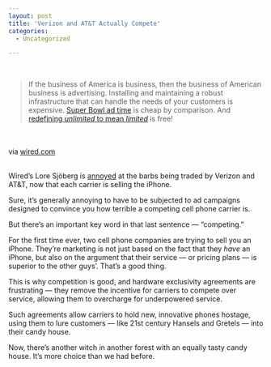 ```yaml
---
layout: post
title: 'Verizon and AT&T Actually Compete'
categories:
  - Uncategorized

---
```


<div class="posterous_bookmarklet_entry"><br /><blockquote class="posterous_long_quote">If the business of America is business, then the business of American business is advertising. Installing and maintaining a robust infrastructure that can handle the needs of your customers is expensive. <a href="http://www.wired.com/playbook/2011/02/gallery-super-bowl-ads/">Super Bowl ad time</a> is cheap by comparison. And <a href="http://www.wired.com/gadgetlab/2011/02/iphone-verizon-sucks/">redefining <em>unlimited</em> to mean <em>limited</em></a> is free!</blockquote><br /><br /><div class="posterous_quote_citation">via <a href="http://www.wired.com/underwire/2011/02/alt-text-verizon-att/">wired.com</a></div><br /><p>Wired&#8217;s Lore Sjöberg is <a href="http://www.wired.com/underwire/2011/02/alt-text-verizon-att/">annoyed</a> at the barbs being traded by Verizon and AT&amp;T, now that each carrier is selling the iPhone. <br /></p><p>Sure, it&#8217;s generally annoying to have to be subjected to ad campaigns designed to convince you how terrible a competing cell phone carrier is. <br /></p><p>But there&#8217;s an important key word in that last sentence &#8212; &#8220;competing.&#8221; <br /></p><p>For the first time ever, two cell phone companies are trying to sell you an iPhone. They&#8217;re marketing is not just based on the fact that they <em>have </em> an iPhone, but also on the argument that their service &#8212; or pricing plans &#8212; is superior to the other guys&#8217;. That&#8217;s a good thing.<br /></p><p>This is why competition is good, and hardware exclusivity agreements are frustrating &#8212; they remove the incentive for carriers to compete over service, allowing them to overcharge for underpowered service. <br /></p><p>Such agreements allow carriers to hold new, innovative phones hostage, using them to lure customers &#8212; like 21st century Hansels and Gretels &#8212; into their candy house.  <br /></p><p>Now, there&#8217;s another witch in another forest with an equally tasty candy house. It&#8217;s more choice than we had before.</p></div><div class="blogger-post-footer"><img width="1" height="1" src="https://blogger.googleusercontent.com/tracker/8920950033468593796-5940988381677255229?l=openmobile.blogspot.com" alt="" /></div>
